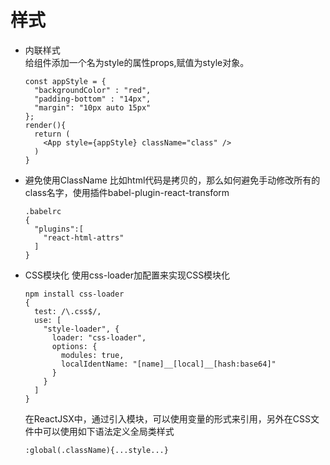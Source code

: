 # 样式

* 内联样式    
  给组件添加一个名为style的属性props,赋值为style对象。
  ```
  const appStyle = {
    "backgroundColor" : "red",
    "padding-bottom" : "14px",
    "margin": "10px auto 15px"
  };
  render(){
    return (
      <App style={appStyle} className="class" />
    )
  }
  ```

* 避免使用ClassName
  比如html代码是拷贝的，那么如何避免手动修改所有的class名字，使用插件babel-plugin-react-transform      
  ```
  .babelrc
  {
    "plugins":[
      "react-html-attrs"
    ]
  }
  ```

* CSS模块化
  使用css-loader加配置来实现CSS模块化    
  ```
  npm install css-loader
  {
    test: /\.css$/,
    use: [
      "style-loader", {
        loader: "css-loader",
        options: {
          modules: true,
          localIdentName: "[name]__[local]__[hash:base64]"
        }
      }
    ]
  }
  ```
  在ReactJSX中，通过引入模块，可以使用变量的形式来引用，另外在CSS文件中可以使用如下语法定义全局类样式   
  ```
  :global(.className){...style...}
  ```
